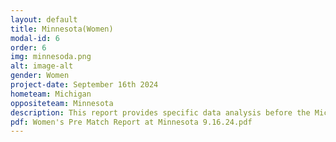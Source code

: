 ```yaml
---
layout: default
title: Minnesota(Women)
modal-id: 6
order: 6
img: minnesoda.png
alt: image-alt
gender: Women
project-date: September 16th 2024
hometeam: Michigan
oppositeteam: Minnesota
description: This report provides specific data analysis before the Michigan women soccer team and Minnesota women soccer team.
pdf: Women's Pre Match Report at Minnesota 9.16.24.pdf
---
```

